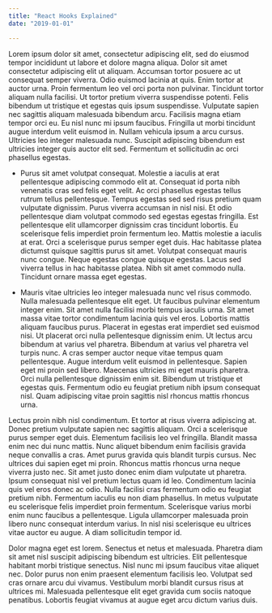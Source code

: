 ```yaml
---
title: "React Hooks Explained"
date: "2019-01-01"

---
```



Lorem ipsum dolor sit amet, consectetur adipiscing elit, sed do eiusmod tempor incididunt ut labore et dolore magna aliqua. Dolor sit amet consectetur adipiscing elit ut aliquam. Accumsan tortor posuere ac ut consequat semper viverra. Odio euismod lacinia at quis. Enim tortor at auctor urna. Proin fermentum leo vel orci porta non pulvinar. Tincidunt tortor aliquam nulla facilisi. Ut tortor pretium viverra suspendisse potenti. Felis bibendum ut tristique et egestas quis ipsum suspendisse. Vulputate sapien nec sagittis aliquam malesuada bibendum arcu. Facilisis magna etiam tempor orci eu. Eu nisl nunc mi ipsum faucibus. Fringilla ut morbi tincidunt augue interdum velit euismod in. Nullam vehicula ipsum a arcu cursus. Ultricies leo integer malesuada nunc. Suscipit adipiscing bibendum est ultricies integer quis auctor elit sed. Fermentum et sollicitudin ac orci phasellus egestas.

* Purus sit amet volutpat consequat. Molestie a iaculis at erat pellentesque adipiscing commodo elit at. Consequat id porta nibh venenatis cras sed felis eget velit. Ac orci phasellus egestas tellus rutrum tellus pellentesque. Tempus egestas sed sed risus pretium quam vulputate dignissim. Purus viverra accumsan in nisl nisi. Et odio pellentesque diam volutpat commodo sed egestas egestas fringilla. Est pellentesque elit ullamcorper dignissim cras tincidunt lobortis. Eu scelerisque felis imperdiet proin fermentum leo. Mattis molestie a iaculis at erat. Orci a scelerisque purus semper eget duis. Hac habitasse platea dictumst quisque sagittis purus sit amet. Volutpat consequat mauris nunc congue. Neque egestas congue quisque egestas. Lacus sed viverra tellus in hac habitasse platea. Nibh sit amet commodo nulla. Tincidunt ornare massa eget egestas.

* Mauris vitae ultricies leo integer malesuada nunc vel risus commodo. Nulla malesuada pellentesque elit eget. Ut faucibus pulvinar elementum integer enim. Sit amet nulla facilisi morbi tempus iaculis urna. Sit amet massa vitae tortor condimentum lacinia quis vel eros. Lobortis mattis aliquam faucibus purus. Placerat in egestas erat imperdiet sed euismod nisi. Ut placerat orci nulla pellentesque dignissim enim. Ut lectus arcu bibendum at varius vel pharetra. Bibendum at varius vel pharetra vel turpis nunc. A cras semper auctor neque vitae tempus quam pellentesque. Augue interdum velit euismod in pellentesque. Sapien eget mi proin sed libero. Maecenas ultricies mi eget mauris pharetra. Orci nulla pellentesque dignissim enim sit. Bibendum ut tristique et egestas quis. Fermentum odio eu feugiat pretium nibh ipsum consequat nisl. Quam adipiscing vitae proin sagittis nisl rhoncus mattis rhoncus urna.

Lectus proin nibh nisl condimentum. Et tortor at risus viverra adipiscing at. Donec pretium vulputate sapien nec sagittis aliquam. Orci a scelerisque purus semper eget duis. Elementum facilisis leo vel fringilla. Blandit massa enim nec dui nunc mattis. Nunc aliquet bibendum enim facilisis gravida neque convallis a cras. Amet purus gravida quis blandit turpis cursus. Nec ultrices dui sapien eget mi proin. Rhoncus mattis rhoncus urna neque viverra justo nec. Sit amet justo donec enim diam vulputate ut pharetra. Ipsum consequat nisl vel pretium lectus quam id leo. Condimentum lacinia quis vel eros donec ac odio. Nulla facilisi cras fermentum odio eu feugiat pretium nibh. Fermentum iaculis eu non diam phasellus. In metus vulputate eu scelerisque felis imperdiet proin fermentum. Scelerisque varius morbi enim nunc faucibus a pellentesque. Ligula ullamcorper malesuada proin libero nunc consequat interdum varius. In nisl nisi scelerisque eu ultrices vitae auctor eu augue. A diam sollicitudin tempor id.

Dolor magna eget est lorem. Senectus et netus et malesuada. Pharetra diam sit amet nisl suscipit adipiscing bibendum est ultricies. Elit pellentesque habitant morbi tristique senectus. Nisl nunc mi ipsum faucibus vitae aliquet nec. Dolor purus non enim praesent elementum facilisis leo. Volutpat sed cras ornare arcu dui vivamus. Vestibulum morbi blandit cursus risus at ultrices mi. Malesuada pellentesque elit eget gravida cum sociis natoque penatibus. Lobortis feugiat vivamus at augue eget arcu dictum varius duis.